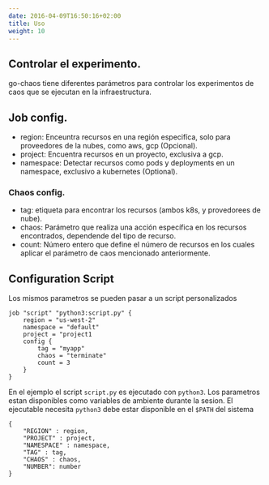 ```yaml
---
date: 2016-04-09T16:50:16+02:00
title: Uso
weight: 10
---
```


## Controlar el experimento. 

go-chaos tiene diferentes parámetros para controlar los experimentos de caos que se ejecutan en la infraestructura.

## Job config.

* region:    Enceuntra recursos en una región especifíca, solo para proveedores de la nubes, como aws, gcp (Opcional). 
* project:   Encuentra recursos en un proyecto, exclusiva a gcp.
* namespace: Detectar recursos como pods y deployments en un namespace, exclusivo a kubernetes (Optional). 

### Chaos config.
* tag: etiqueta para encontrar los recursos (ambos k8s, y provedorees de nube). 
* chaos: Parámetro que realiza una acción específica en los recursos encontrados, dependende del tipo de recurso.
* count: Número entero que define el número de recursos en los cuales aplicar el parámetro de caos mencionado anteriormente.

## Configuration Script

Los mismos parametros se pueden pasar a un script personalizados 
```
job "script" "python3:script.py" {
    region = "us-west-2"
    namespace = "default"
    project = "project1
    config {
        tag = "myapp" 
        chaos = "terminate"    
        count = 3
    }
}
```
En el ejemplo el script `script.py` es ejecutado con `python3`. Los parametros estan disponibles como variables de ambiente durante la sesion. El ejecutable necesita `python3` debe estar disponible en el `$PATH` del sistema

```
{
    "REGION" : region,
    "PROJECT" : project,
    "NAMESPACE" : namespace, 
    "TAG" : tag,
    "CHAOS" : chaos,
    "NUMBER": number
}

```
